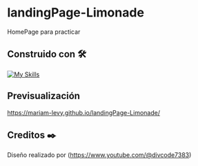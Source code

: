 # landingPage-Limonade

HomePage para practicar


## Construido con 🛠️
[![My Skills](https://skillicons.dev/icons?i=html,css,sass)](https://skillicons.dev)


## Previsualización
https://mariam-levy.github.io/landingPage-Limonade/

## Creditos ✒️
Diseño realizado por (https://www.youtube.com/@divcode7383)
